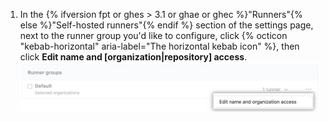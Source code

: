 1. In the {% ifversion fpt or ghes > 3.1 or ghae or ghec %}"Runners"{% else %}"Self-hosted runners"{% endif %} section of the settings page, next to the runner group you'd like to configure, click {% octicon "kebab-horizontal" aria-label="The horizontal kebab icon" %}, then click **Edit name and [organization|repository] access**.
    ![Manage repository permissions](/assets/images/help/settings/actions-runner-manage-permissions.png)